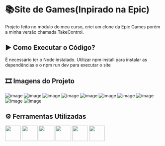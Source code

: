 
# 📚Site de Games(Inpirado na Epic)

Projeto feito no módulo do meu curso, criei um clone da Epic Games porém a minha versão chamada TakeControl.





## ▶ Como Executar o Código?

É necessário ter o Node instalado.
Utilizar npm install para instalar as dependências e o npm run dev para executar o site


## 🎞 Imagens do Projeto
![image](https://github.com/user-attachments/assets/ce3c07f5-5e67-48d5-8f25-9f13a34bc0bd)
![image](https://github.com/user-attachments/assets/8a7d8884-0843-4f87-b674-d79d1dcab64f)
![image](https://github.com/user-attachments/assets/f2a8ee83-148e-4c9d-8422-fe396601fd88)
![image](https://github.com/user-attachments/assets/650658dc-a94a-455e-bb23-4ed534a5aef9)
![image](https://github.com/user-attachments/assets/80ec1fcf-7b0b-45f3-96ed-357e0c54e2ce)
![image](https://github.com/user-attachments/assets/5ce040db-f3f4-43f0-b864-397266fc4766)
![image](https://github.com/user-attachments/assets/3df0c180-df17-4157-a3eb-9f36a2b8f388)
![image](https://github.com/user-attachments/assets/c50e650a-6f31-4a6a-814a-454a23dcf27d)
![image](https://github.com/user-attachments/assets/fa903424-272c-42ba-ad37-5b5b944c31e1)
![image](https://github.com/user-attachments/assets/ba2d7057-305b-4aaf-adfd-95ad0917fad9)



## ⚙ Ferramentas Utilizadas 

<div>
  <img width="50px" lang="50px" src="https://cdn.jsdelivr.net/gh/devicons/devicon@latest/icons/typescript/typescript-original.svg" />
  <img width="50px" lang="50px" src="https://cdn.jsdelivr.net/gh/devicons/devicon@latest/icons/css3/css3-original-wordmark.svg" />
  <img width="50px" lang="50px" src="https://cdn.jsdelivr.net/gh/devicons/devicon@latest/icons/sqlite/sqlite-original-wordmark.svg" />    
  <img width="50px" lang="50px" src="https://cdn.jsdelivr.net/gh/devicons/devicon@latest/icons/vscode/vscode-original-wordmark.svg" />
  <img width="50px" lang="50px" src="https://cdn.jsdelivr.net/gh/devicons/devicon@latest/icons/react/react-original-wordmark.svg" />
  <img width="50px" lang="50px" src="https://cdn.jsdelivr.net/gh/devicons/devicon@latest/icons/nextjs/nextjs-original.svg" />
</div>
